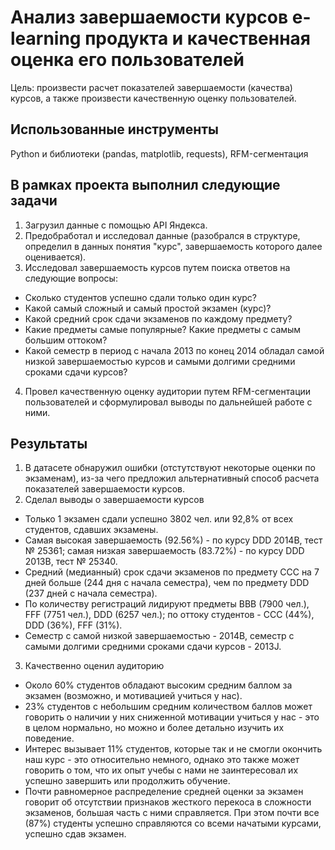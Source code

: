 
# Анализ завершаемости курсов e-learning продукта и качественная оценка его пользователей
Цель: произвести расчет показателей завершаемости (качества) курсов, а также произвести качественную оценку пользователей.

## Использованные инструменты
Python и библиотеки (pandas, matplotlib, requests), RFM-сегментация

## В рамках проекта выполнил следующие задачи
1. Загрузил данные с помощью API Яндекса.
2. Предобработал и исследовал данные (разобрался в структуре, определил в данных понятия "курс", завершаемость которого далее оценивается).
3. Исследовал завершаемость курсов путем поиска ответов на следующие вопросы:
- Сколько студентов успешно сдали только один курс?
- Какой самый сложный и самый простой экзамен (курс)?
- Какой средний срок сдачи экзаменов по каждому предмету?
- Какие предметы самые популярные? Какие предметы с самым большим оттоком?
- Какой семестр в период с начала 2013 по конец 2014 обладал самой низкой завершаемостью курсов и самыми долгими средними сроками сдачи курсов?
4. Провел качественную оценку аудитории путем RFM-сегментации пользователей и сформулировал выводы по дальнейшей работе с ними.

## Результаты
1. В датасете обнаружил ошибки (отстутствуют некоторые оценки по экзаменам), из-за чего предложил альтернативный способ расчета показателей завершаемости курсов.
2. Сделал выводы о завершаемости курсов  
- Только 1 экзамен сдали успешно 3802 чел. или 92,8% от всех студентов, сдавших экзамены.
- Самая высокая завершаемость (92.56%) - по курсу DDD 2014B, тест № 25361; самая низкая завершаемость (83.72%) - по курсу DDD 2013B, тест № 25340.
- Средний (медианный) срок сдачи экзаменов по предмету CCC на 7 дней больше (244 дня с начала семестра), чем по предмету DDD (237 дней с начала семестра).
- По количеству регистраций лидируют предметы ВВВ (7900 чел.), FFF (7751 чел.), DDD (6257 чел.); по оттоку студентов - CCC (44%), DDD (36%), FFF (31%).
- Семестр с самой низкой завершаемостью - 2014B, семестр с самыми долгими средними сроками сдачи курсов - 2013J.
3. Качественно оценил аудиторию
  - Около 60% студентов обладают высоким средним баллом за экзамен (возможно, и мотивацией учиться у нас).
  - 23% студентов с небольшим средним количеством баллов может говорить о наличии у них сниженной мотивации учиться у нас - это в целом нормально, но можно и более детально изучить их поведение.
  - Интерес вызывает 11% студентов, которые так и не смогли окончить наш курс - это относительно немного, однако это также может говорить о том, что их опыт учебы с нами не заинтересовал их успешно завершить или продолжить обучение.
  - Почти равномерное распределение средней оценки за экзамен говорит об отсутствии признаков жесткого перекоса в сложности экзаменов, большая часть с ними справляется. При этом почти все (87%) студенты успешно справляются со всеми начатыми курсами, успешно сдав экзамен.
